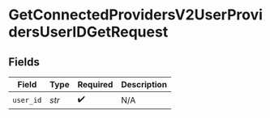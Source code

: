 # GetConnectedProvidersV2UserProvidersUserIDGetRequest


## Fields

| Field              | Type               | Required           | Description        |
| ------------------ | ------------------ | ------------------ | ------------------ |
| `user_id`          | *str*              | :heavy_check_mark: | N/A                |